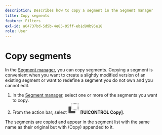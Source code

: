 ```yaml
---
description: Describes how to copy a segment in the Segment manager
title: Copy segments
feature: Filters
exl-id: a64737bd-5d5b-4e85-95ff-eb1d90b95e18
role: User
---
```

# Copy segments

In the [Segment manager](manage-filters.md), you can copy segments. Copying a segment is convenient when you want to create a slightly modified version of an existing segment or want to redefine a segment you do not own and you cannot edit.

1. In the [Segment manager](manage-filters.md), select one or more of the segments you want to copy.
1. From the action bar, select ![Copy](/help/assets/icons/Copy.svg) **[!UICONTROL Copy]**.

The segments are copied and appear in the segment list with the same name as their original but with (Copy) appended to it.
